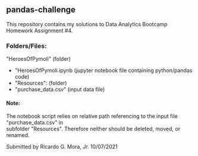 ## pandas-challenge 

This repository contains my solutions to Data Analytics Bootcamp Homework Assignment #4.

### Folders/Files:

"HeroesOfPymoli" (folder) <br>
- "HeroesOfPymoli.ipynb (jupyter notebook file containing python/pandas code) <br>
- "Resources": (folder) <br>
-	"purchase_data.csv" (input data file) <br>
	
#### Note: <br>

The notebook script relies on relative path referencing to the input file "purchase_data.csv" in <br>
subfolder "Resources".  Therefore neither should be deleted, moved, or renamed. <br>

Submitted by Ricardo G. Mora, Jr.  10/07/2021
 
